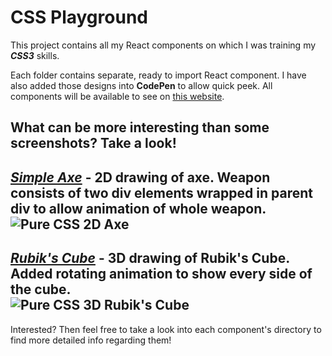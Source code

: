 # CSS Playground

This project contains all my React components on which I was training my **_CSS3_** skills.

Each folder contains separate, ready to import React component.
I have also added those designs into **CodePen** to allow quick peek.
All components will be available to see on [this website].

**What can be more interesting than some screenshots? Take a look!**
-----

_[Simple Axe]_ - 2D drawing of axe. Weapon consists of two div elements wrapped in parent div to allow animation of whole weapon.<br/>
![Pure CSS 2D Axe](http://projects.bborawski.pl/css-playground/static/media/axe.jpg)
-----

_[Rubik's Cube]_ - 3D drawing of Rubik's Cube. Added rotating animation to show every side of the cube.<br/>
![Pure CSS 3D Rubik's Cube](http://projects.bborawski.pl/css-playground/static/media/rubik.jpg)
-----

Interested? Then feel free to take a look into each component's directory to find more detailed info regarding them!


<!-- My Referrences -->
[this website]: http://projects.bborawski.pl/css-playground
[Simple Axe]: https://codepen.io/Borawski/pen/pVYaJb
[Rubik's Cube]: https://codepen.io/Borawski/pen/qYwxbV